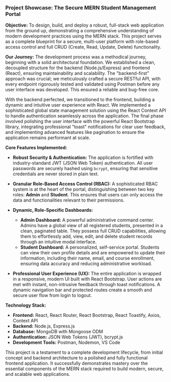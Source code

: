 ### **Project Showcase: The Secure MERN Student Management Portal**

**Objective:** To design, build, and deploy a robust, full-stack web application from the ground up, demonstrating a comprehensive understanding of modern development practices using the MERN stack. This project serves as a complete blueprint for a secure, multi-user platform with role-based access control and full CRUD (Create, Read, Update, Delete) functionality.

**Our Journey:** The development process was a methodical journey, beginning with a solid architectural foundation. We established a clean, decoupled structure for the backend (Node.js/Express) and frontend (React), ensuring maintainability and scalability. The "backend-first" approach was crucial; we meticulously crafted a secure RESTful API, with every endpoint rigorously tested and validated using Postman before any user interface was developed. This ensured a reliable and bug-free core.

With the backend perfected, we transitioned to the frontend, building a dynamic and intuitive user experience with React. We implemented a sophisticated global state management solution using the React Context API to handle authentication seamlessly across the application. The final phase involved polishing the user interface with the powerful React Bootstrap library, integrating professional "toast" notifications for clear user feedback, and implementing advanced features like pagination to ensure the application remains performant at scale.

**Core Features Implemented:**

- **Robust Security & Authentication:** The application is fortified with industry-standard JWT (JSON Web Token) authentication. All user passwords are securely hashed using `bcrypt`, ensuring that sensitive credentials are never stored in plain text.

- **Granular Role-Based Access Control (RBAC):** A sophisticated RBAC system is at the heart of the portal, distinguishing between two key roles: **Admin** and **Student**. This ensures that users can only access the data and functionalities relevant to their permissions.

- **Dynamic, Role-Specific Dashboards:**

  - **Admin Dashboard:** A powerful administrative command center. Admins have a global view of all registered students, presented in a clean, paginated table. They possess full CRUD capabilities, allowing them to effortlessly add, view, edit, and delete student records through an intuitive modal interface.
  - **Student Dashboard:** A personalized, self-service portal. Students can view their own profile details and are empowered to update their information, including their name, email, and course enrollment, ensuring data accuracy and reducing administrative workload.

- **Professional User Experience (UX):** The entire application is wrapped in a responsive, modern UI built with React Bootstrap. User actions are met with instant, non-intrusive feedback through toast notifications. A dynamic navigation bar and protected routes create a smooth and secure user flow from login to logout.

**Technology Stack:**

- **Frontend:** React, React Router, React Bootstrap, React Toastify, Axios, Context API
- **Backend:** Node.js, Express.js
- **Database:** MongoDB with Mongoose ODM
- **Authentication:** JSON Web Tokens (JWT), bcrypt.js
- **Development Tools:** Postman, Nodemon, VS Code

This project is a testament to a complete development lifecycle, from initial concept and backend architecture to a polished and fully functional frontend application. It successfully demonstrates mastery over the essential components of the MERN stack required to build modern, secure, and scalable web applications.
